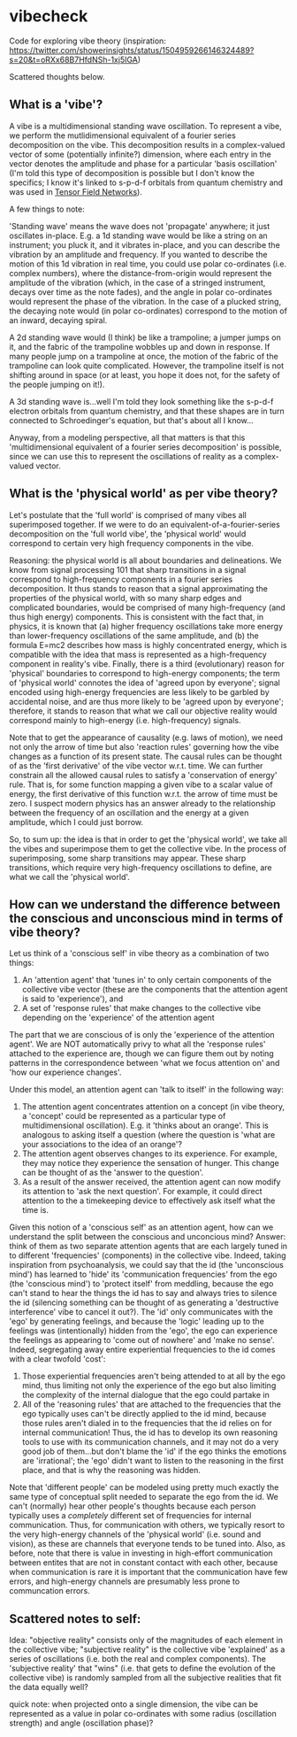 # vibecheck

Code for exploring vibe theory (inspiration: https://twitter.com/showerinsights/status/1504959266146324489?s=20&t=oRXx68B7HfdNSh-1xj5IGA)

Scattered thoughts below.

## What is a 'vibe'?

A vibe is a multidimensional standing wave oscillation. To represent a vibe, we perform the mutlidimensional equivalent of a fourier series decomposition on the vibe. This decomposition results in a complex-valued vector of some (potentially infinite?) dimension, where each entry in the vector denotes the amplitude and phase for a particular 'basis oscillation' (I'm told this type of decomposition is possible but I don't know the specifics; I know it's linked to s-p-d-f orbitals from quantum chemistry and was used in [Tensor Field Networks](https://arxiv.org/abs/1802.08219)).

A few things to note:

'Standing wave' means the wave does not 'propagate' anywhere; it just oscillates in-place. E.g. a 1d standing wave would be like a string on an instrument; you pluck it, and it vibrates in-place, and you can describe the vibration by an amplitude and frequency. If you wanted to describe
the motion of this 1d vibration in real time, you could use polar co-ordinates (i.e. complex numbers), where the distance-from-origin would represent the amplitude of the vibration (which, in the case of a stringed instrument, decays over time as the note fades), and the angle in polar co-ordinates would represent the phase of the vibration. In the case of a plucked string, the decaying note would (in polar co-ordinates) correspond to the motion of an inward, decaying spiral.

A 2d standing wave would (I think) be like a trampoline; a jumper jumps on it, and the fabric of the trampoline wobbles up and down in response. If many people jump on a trampoline at once, the motion of the fabric of the trampoline can look quite complicated. However, the trampoline itself is not shifting around in space (or at least, you hope it does not, for the safety of the people jumping on it!).

A 3d standing wave is...well I'm told they look something like the s-p-d-f electron orbitals from quantum chemistry, and that these shapes are in turn connected to Schroedinger's equation, but that's about all I know...

Anyway, from a modeling perspective, all that matters is that this 'multidimensional equivalent of a fourier series decomposition' is possible, since we can use this to represent the oscillations of reality as a complex-valued vector.
 
## What is the 'physical world' as per vibe theory?  

Let's postulate that the 'full world' is comprised of many vibes all superimposed together. If we were to do an equivalent-of-a-fourier-series decomposition on the 'full world vibe', the 'physical world' would correspond to certain very high frequency components in the vibe.

Reasoning: the physical world is all about boundaries and delineations. We know from signal processing 101 that sharp transitions in a signal correspond to high-frequency components in a fourier series decomposition. It thus stands to reason that a signal approximating the properties of the physical world, with so many sharp edges and complicated boundaries, would be comprised of many high-frequency (and thus high energy) components. This is consistent with the fact that, in physics, it is known that (a) higher frequency oscillations take more energy than lower-frequency oscillations of the same amplitude, and (b) the formula E=mc2 describes how mass is highly concentrated energy, which is compatible with the idea that mass is represented as a high-frequency component in reality's vibe. Finally, there is a third (evolutionary) reason for 'physical' boundaries to correspond to high-energy components; the term of 'physical world' connotes the idea of 'agreed upon by everyone'; signal encoded using high-energy frequencies are less likely to be garbled by accidental noise, and are thus more likely to be 'agreed upon by everyone'; therefore, it stands to reason that what we call our objective reality would correspond mainly to high-energy (i.e. high-frequency) signals.

Note that to get the appearance of causality (e.g. laws of motion), we need not only the arrow of time but also 'reaction rules' governing how the vibe changes as a function of its present state. The causal rules can be thought of as the 'first derivative' of the vibe vector w.r.t. time. We can further constrain all the allowed causal rules to satisfy a 'conservation of energy' rule. That is, for some function mapping a given vibe to a scalar value of energy, the first derivative of this function w.r.t. the arrow of time must be zero. I suspect modern physics has an answer already to the relationship between the frequency of an oscillation and the energy at a given amplitude, which I could just borrow.

So, to sum up: the idea is that in order to get the 'physical world', we take all the vibes and superimpose them to get the collective vibe. In the process of superimposing, some sharp transitions may appear. These sharp transitions, which require very high-frequency oscillations to define, are what we call the 'physical world'.


## How can we understand the difference between the conscious and unconscious mind in terms of vibe theory?

Let us think of a 'conscious self' in vibe theory as a combination of two things:
 1. An 'attention agent' that 'tunes in' to only certain components of the collective vibe vector (these are the components that the attention agent is said to 'experience'), and
 2. A set of 'response rules' that make changes to the collective vibe depending on the 'experience' of the attention agent

The part that we are conscious of is only the 'experience of the attention agent'. We are NOT automatically privy to what all the 'response rules' attached to the experience are, though we can figure them out by noting patterns in the correspondence between 'what we focus attention on' and 'how our experience changes'.

Under this model, an attention agent can 'talk to itself' in the following way:
1. The attention agent concentrates attention on a concept (in vibe theory, a 'concept' could be represented as a particular type of multidimensional oscillation). E.g. it 'thinks about an orange'. This is analogous to asking itself a question (where the question is 'what are your associations to the idea of an orange'?
2. The attention agent observes changes to its experience. For example, they may notice they experience the sensation of hunger. This change can be thought of as the 'answer to the question'.
3. As a result of the answer received, the attention agent can now modify its attention to 'ask the next question'. For example, it could direct attention to the a timekeeping device to effectively ask itself what the time is.

Given this notion of a 'conscious self' as an attention agent, how can we understand the split between the conscious and unconcious mind? Answer: think of them as two separate attention agents that are each largely tuned in to different 'frequencies' (components) in the collective vibe. Indeed, taking inspiration from psychoanalysis, we could say that the id (the 'unconscious mind') has learned to 'hide' its 'communication frequencies' from the ego (the 'conscious mind') to 'protect itself' from meddling, because the ego can't stand to hear the things the id has to say and always tries to silence the id (silencing something can be thought of as generating a 'destructive interference' vibe to cancel it out?). The 'id' only communicates with the 'ego' by generating feelings, and because the 'logic' leading up to the feelings was (intentionally) hidden from the 'ego', the ego can experience the feelings as appearing to 'come out of nowhere' and 'make no sense'. Indeed, segregating away entire experiential frequencies to the id comes with a clear twofold 'cost':
1. Those experiential frequencies aren't being attended to at all by the ego mind, thus limiting not only the experience of the ego but also limiting the complexity of the internal dialogue that the ego could partake in
2. All of the 'reasoning rules' that are attached to the frequencies that the ego typically uses can't be directly applied to the
 id mind, because those rules aren't dialed in to the frequencies that the id relies on for internal communication! Thus, the id has to develop its own reasoning tools to use with its communication channels, and it may not do a very good job of them...but don't blame the 'id' if the ego thinks the emotions are 'irrational'; the 'ego' didn't want to listen to the reasoning in the first place, and that is why the reasoning was hidden.

Note that 'different people' can be modeled using pretty much exactly the same type of conceptual split needed to separate the ego from the id. We can't (normally) hear other people's thoughts because each person typically uses a *completely* different set of frequencies for internal communication. Thus, for communication with others, we typically resort to the very high-energy channels of the 'physical world' (i.e. sound and vision), as these are channels that everyone tends to be tuned into. Also, as before, note that there is value in investing in high-effort communication between entites that are not in constant contact with each other, because when communication is rare it is important that the communication have few errors, and high-energy channels are presumably less prone to communcation errors.


## Scattered notes to self:

Idea: "objective reality" consists only of the magnitudes of each element in the collective vibe; "subjective reality" is the collective vibe 'explained' as a series of oscillations (i.e. both the real and complex components). The 'subjective reality' that "wins" (i.e. that gets to define the evolution of the collective vibe) is randomly sampled from all the subjective realities that fit the data equally well?

quick note: when projected onto a single dimension, the vibe can be represented as a value in polar co-ordinates with some radius (oscillation strength) and angle (oscillation phase)?

